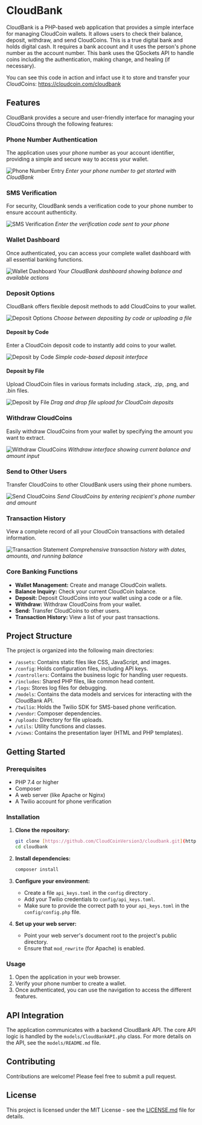# CloudBank

CloudBank is a PHP-based web application that provides a simple interface for managing CloudCoin wallets. It allows users to check their balance, deposit, withdraw, and send CloudCoins. This is a true digital bank and holds digital cash. It requires a bank account and it uses the person's phone number as the account number. This bank uses the QSockets API to handle coins including the authentication, making change, and healing (if necessary). 

You can see this code in action and infact use it to store and transfer your CloudCoins: https://cloudcoin.com/cloudbank

## Features

CloudBank provides a secure and user-friendly interface for managing your CloudCoins through the following features:

### Phone Number Authentication
The application uses your phone number as your account identifier, providing a simple and secure way to access your wallet.

![Phone Number Entry](image1.png)
*Enter your phone number to get started with CloudBank*

### SMS Verification
For security, CloudBank sends a verification code to your phone number to ensure account authenticity.

![SMS Verification](image2.png)
*Enter the verification code sent to your phone*

### Wallet Dashboard
Once authenticated, you can access your complete wallet dashboard with all essential banking functions.

![Wallet Dashboard](image3.png)
*Your CloudBank dashboard showing balance and available actions*

### Deposit Options
CloudBank offers flexible deposit methods to add CloudCoins to your wallet.

![Deposit Options](assets/imgs/screenshot-4.png)
*Choose between depositing by code or uploading a file*

#### Deposit by Code
Enter a CloudCoin deposit code to instantly add coins to your wallet.

![Deposit by Code](assets/imgs/screenshot-5.png)
*Simple code-based deposit interface*

#### Deposit by File
Upload CloudCoin files in various formats including .stack, .zip, .png, and .bin files.

![Deposit by File](assets/imgs/screenshot-6.png)
*Drag and drop file upload for CloudCoin deposits*

### Withdraw CloudCoins
Easily withdraw CloudCoins from your wallet by specifying the amount you want to extract.

![Withdraw CloudCoins](assets/imgs/screenshot-7.png)
*Withdraw interface showing current balance and amount input*

### Send to Other Users
Transfer CloudCoins to other CloudBank users using their phone numbers.

![Send CloudCoins](assets/imgs/screenshot-8.png)
*Send CloudCoins by entering recipient's phone number and amount*

### Transaction History
View a complete record of all your CloudCoin transactions with detailed information.

![Transaction Statement](assets/imgs/screenshot-9.png)
*Comprehensive transaction history with dates, amounts, and running balance*

### Core Banking Functions

* **Wallet Management:** Create and manage CloudCoin wallets.
* **Balance Inquiry:** Check your current CloudCoin balance.
* **Deposit:** Deposit CloudCoins into your wallet using a code or a file.
* **Withdraw:** Withdraw CloudCoins from your wallet.
* **Send:** Transfer CloudCoins to other users.
* **Transaction History:** View a list of your past transactions.

## Project Structure

The project is organized into the following main directories:

* `/assets`: Contains static files like CSS, JavaScript, and images.
* `/config`: Holds configuration files, including API keys.
* `/controllers`: Contains the business logic for handling user requests.
* `/includes`: Shared PHP files, like common head content.
* `/logs`: Stores log files for debugging.
* `/models`: Contains the data models and services for interacting with the CloudBank API.
* `/twilio`: Holds the Twilio SDK for SMS-based phone verification.
* `/vendor`: Composer dependencies.
* `/uploads`: Directory for file uploads.
* `/utils`: Utility functions and classes.
* `/views`: Contains the presentation layer (HTML and PHP templates).

## Getting Started

### Prerequisites

* PHP 7.4 or higher
* Composer
* A web server (like Apache or Nginx)
* A Twilio account for phone verification

### Installation

1.  **Clone the repository:**
    ```bash
    git clone [https://github.com/CloudCoinVersion3/cloudbank.git](https://github.com/CloudCoinVersion3/cloudbank.git)
    cd cloudbank
    ```

2.  **Install dependencies:**
    ```bash
    composer install
    ```

3.  **Configure your environment:**
    * Create a file `api_keys.toml` in the `config` directory .
    * Add your Twilio credentials to `config/api_keys.toml`.
    * Make sure to provide the correct path to your `api_keys.toml` in the `config/config.php` file.

4.  **Set up your web server:**
    * Point your web server's document root to the project's public directory.
    * Ensure that `mod_rewrite` (for Apache) is enabled.

### Usage

1.  Open the application in your web browser.
2.  Verify your phone number to create a wallet.
3.  Once authenticated, you can use the navigation to access the different features.

## API Integration

The application communicates with a backend CloudBank API. The core API logic is handled by the `models/CloudBankAPI.php` class. For more details on the API, see the `models/README.md` file.

## Contributing

Contributions are welcome! Please feel free to submit a pull request.

## License

This project is licensed under the MIT License - see the [LICENSE.md](LICENSE.md) file for details.
